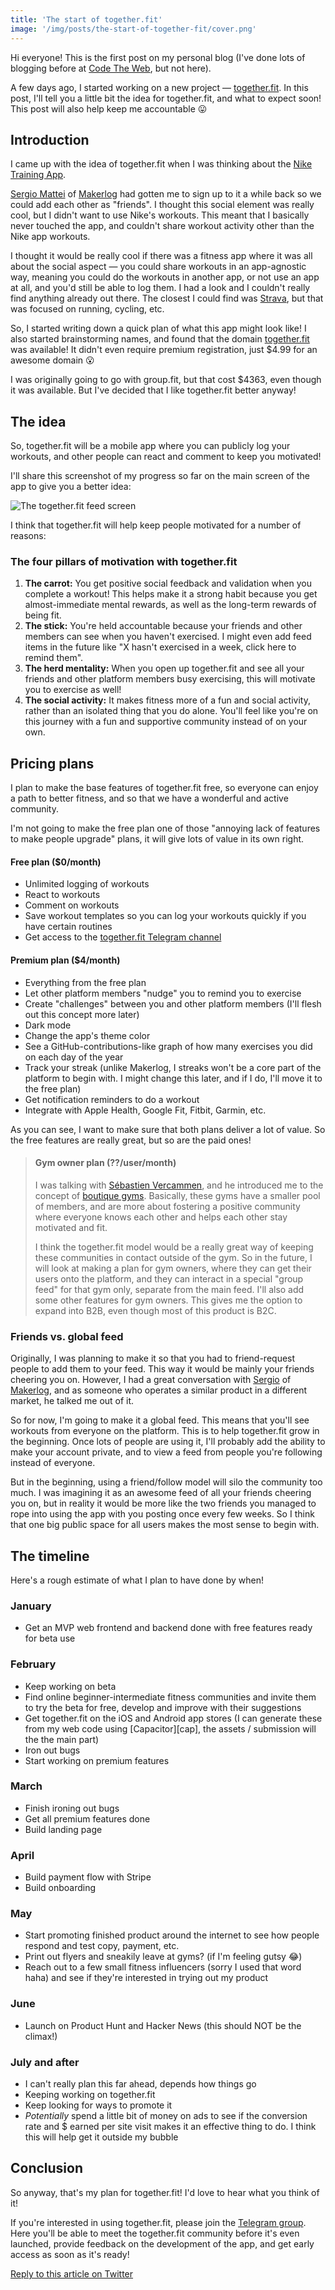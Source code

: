 ```yaml
---
title: 'The start of together.fit'
image: '/img/posts/the-start-of-together-fit/cover.png'
---
```


Hi everyone! This is the first post on my personal blog (I've done lots of blogging before at [Code The Web][ctw], but not here).

A few days ago, I started working on a new project &mdash; [together.fit][tf]. In this post, I'll tell you a little bit the idea for together.fit, and what to expect soon! This post will also help keep me accountable 😛

## Introduction
I came up with the idea of together.fit when I was thinking about the [Nike Training App][ntc].

[Sergio Mattei][sergio] of [Makerlog][ml] had gotten me to sign up to it a while back so we could add each other as "friends". I thought this social element was really cool, but I didn't want to use Nike's workouts. This meant that I basically never touched the app, and couldn't share workout activity other than the Nike app workouts.

I thought it would be really cool if there was a fitness app where it was all about the social aspect — you could share workouts in an app-agnostic way, meaning you could do the workouts in another app, or not use an app at all, and you'd still be able to log them. I had a look and I couldn't really find anything already out there. The closest I could find was [Strava][strava], but that was focused on running, cycling, etc.

So, I started writing down a quick plan of what this app might look like! I also started brainstorming names, and found that the domain [together.fit][tf] was available! It didn't even require premium registration, just $4.99 for an awesome domain 😮

I was originally going to go with group.fit, but that cost $4363, even though it was available. But I've decided that I like together.fit better anyway!

## The idea
So, together.fit will be a mobile app where you can publicly log your workouts, and other people can react and comment to keep you motivated!

I'll share this screenshot of my progress so far on the main screen of the app to give you a better idea:

![The together.fit feed screen][feed]

I think that together.fit will help keep people motivated for a number of reasons:

### The four pillars of motivation with together.fit

1. **The carrot:** You get positive social feedback and validation when you complete a workout! This helps make it a strong habit because you get almost-immediate mental rewards, as well as the long-term rewards of being fit.
2. **The stick:** You're held accountable because your friends and other members can see when you haven't exercised. I might even add feed items in the future like "X hasn't exercised in a week, click here to remind them".
3. **The herd mentality:** When you open up together.fit and see all your friends and other platform members busy exercising, this will motivate you to exercise as well!
4. **The social activity:** It makes fitness more of a fun and social activity, rather than an isolated thing that you do alone. You'll feel like you're on this journey with a fun and supportive community instead of on your own.

## Pricing plans

I plan to make the base features of together.fit free, so everyone can enjoy a path to better fitness, and so that we have a wonderful and active community.

I'm not going to make the free plan one of those "annoying lack of features to make people upgrade" plans, it will give lots of value in its own right.

#### Free plan ($0/month)
- Unlimited logging of workouts
- React to workouts
- Comment on workouts
- Save workout templates so you can log your workouts quickly if you have certain routines
- Get access to the [together.fit Telegram channel][tg]

#### Premium plan ($4/month)
- Everything from the free plan
- Let other platform members "nudge" you to remind you to exercise
- Create "challenges" between you and other platform members (I'll flesh out this concept more later)
- Dark mode
- Change the app's theme color
- See a GitHub-contributions-like graph of how many exercises you did on each day of the year
- Track your streak (unlike Makerlog, I streaks won't be a core part of the platform to begin with. I might change this later, and if I do, I'll move it to the free plan)
- Get notification reminders to do a workout
- Integrate with Apple Health, Google Fit, Fitbit, Garmin, etc.

As you can see, I want to make sure that both plans deliver a lot of value. So the free features are really great, but so are the paid ones!

> #### Gym owner plan (??/user/month)
> I was talking with [Sébastien Vercammen][seb], and he introduced me to the concept of [boutique gyms][boutique]. Basically, these gyms have a smaller pool of members, and are more about fostering a positive community where everyone knows each other and helps each other stay motivated and fit.
>
> I think the together.fit model would be a really great way of keeping these communities in contact outside of the gym. So in the future, I will look at making a plan for gym owners, where they can get their users onto the platform, and they can interact in a special "group feed" for that gym only, separate from the main feed. I'll also add some other features for gym owners. This gives me the option to expand into B2B, even though most of this product is B2C.

### Friends vs. global feed
Originally, I was planning to make it so that you had to friend-request people to add them to your feed. This way it would be mainly your friends cheering you on. However, I had a great conversation with [Sergio][sergio] of [Makerlog][ml], and as someone who operates a similar product in a different market, he talked me out of it.

So for now, I'm going to make it a global feed. This means that you'll see workouts from everyone on the platform. This is to help together.fit grow in the beginning. Once lots of people are using it, I'll probably add the ability to make your account private, and to view a feed from people you're following instead of everyone.

But in the beginning, using a friend/follow model will silo the community too much. I was imagining it as an awesome feed of all your friends cheering you on, but in reality it would be more like the two friends you managed to rope into using the app with you posting once every few weeks. So I think that one big public space for all users makes the most sense to begin with.

## The timeline

Here's a rough estimate of what I plan to have done by when!

### January

- Get an MVP web frontend and backend done with free features ready for beta use

### February
- Keep working on beta
- Find online beginner-intermediate fitness communities and invite them to try the beta for free, develop and improve with their suggestions
- Get together.fit on the iOS and Android app stores (I can generate these from my web code using [Capacitor][cap], the assets / submission will the the main part)
- Iron out bugs
- Start working on premium features

### March
- Finish ironing out bugs
- Get all premium features done
- Build landing page

### April
- Build payment flow with Stripe
- Build onboarding

### May
- Start promoting finished product around the internet to see how people respond and test copy, payment, etc.
- Print out flyers and sneakily leave at gyms? (if I'm feeling gutsy 😂)
- Reach out to a few small fitness influencers (sorry I used that word haha) and see if they're interested in trying out my product

### June
- Launch on Product Hunt and Hacker News (this should NOT be the climax!)

### July and after
- I can't really plan this far ahead, depends how things go
- Keeping working on together.fit
- Keep looking for ways to promote it
- *Potentially* spend a little bit of money on ads to see if the conversion rate and $ earned per site visit makes it an effective thing to do. I think this will help get it outside my bubble

## Conclusion
So anyway, that's my plan for together.fit! I'd love to hear what you think of it!

If you're interested in using together.fit, please join the [Telegram group][tg]. Here you'll be able to meet the together.fit community before it's even launched, provide feedback on the development of the app, and get early access as soon as it's ready!

[Reply to this article on Twitter][discuss]

[tf]: https://together.fit
[app]: https://app.together.fit
[ctw]: https://codetheweb.blog
[ntc]: https://apps.apple.com/au/app/nike-training-club/id301521403
[sergio]: https://sergiomattei.com
[ml]: https://getmakerlog.com
[strava]: https://strava.com
[tg]: https://t.me/TogetherDotFit
[seb]: https://twitter.com/sebvercammen
[boutique]: https://blog.lifefitness.com/boutique-gyms-part-I-what-they-are-and-why-they-are-gaining-steam
[discuss]: #twitter


[feed]: /img/posts/the-start-of-together-fit/feed.png